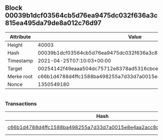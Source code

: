 ## Block 00039b1dcf03564cb5d76ea9475dc032f636a3c815ea495da79de8a012c76d97

Attribute | Value
--- | ---
Height | 40003
Hash | 00039b1dcf03564cb5d76ea9475dc032f636a3c815ea495da79de8a012c76d97
Timestamp | 2021-04-25T07:10:03+00:00
Target | 00254142f49eaaa504dc75712e8378ad5316cbcead634704b3734b6271167cc4
Merke root | c66b1d4788d4ffc1588ba498255a7d33d7a0015e8e4aa2acc8cd82cb302bf6d3
Nonce | 1350549180

```

```

### Transactions

Hash | Amount
--- | ---
[c66b1d4788d4ffc1588ba498255a7d33d7a0015e8e4aa2acc8cd82cb302bf6d3](c66b1d4788d4ffc1588ba498255a7d33d7a0015e8e4aa2acc8cd82cb302bf6d3.md) | 10.00000000 SKEPTI 
